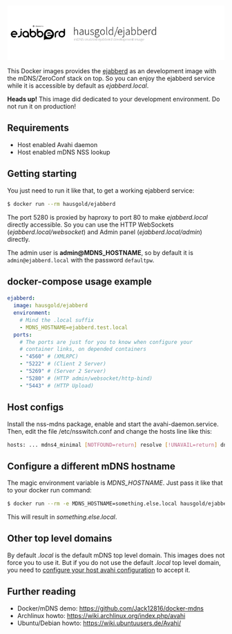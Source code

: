 ![mDNS enabled ejabberd](docs/assets/project.png)

This Docker images provides the [ejabberd](https://www.ejabberd.im/) as an
development image with the mDNS/ZeroConf stack on top. So you can enjoy the
ejabberd service while it is accessible by default as *ejabberd.local*.

**Heads up!** This image did dedicated to your development environment. Do not
run it on production!

## Requirements

* Host enabled Avahi daemon
* Host enabled mDNS NSS lookup

## Getting starting

You just need to run it like that, to get a working ejabberd service:

```bash
$ docker run --rm hausgold/ejabberd
```

The port 5280 is proxied by haproxy to port 80 to make *ejabberd.local*
directly accessible. So you can use the HTTP WebSockets
(*ejabberd.local/websocket*) and Admin panel (*ejabberd.local/admin*)
directly.

The admin user is **admin@MDNS_HOSTNAME**, so by default it is
`admin@ejabberd.local` with the password `defaultpw`.

## docker-compose usage example

```yaml
ejabberd:
  image: hausgold/ejabberd
  environment:
    # Mind the .local suffix
    - MDNS_HOSTNAME=ejabberd.test.local
  ports:
    # The ports are just for you to know when configure your
    # container links, on depended containers
    - "4560" # (XMLRPC)
    - "5222" # (Client 2 Server)
    - "5269" # (Server 2 Server)
    - "5280" # (HTTP admin/websocket/http-bind)
    - "5443" # (HTTP Upload)
```

## Host configs

Install the nss-mdns package, enable and start the avahi-daemon.service. Then,
edit the file /etc/nsswitch.conf and change the hosts line like this:

```bash
hosts: ... mdns4_minimal [NOTFOUND=return] resolve [!UNAVAIL=return] dns ...
```

## Configure a different mDNS hostname

The magic environment variable is *MDNS_HOSTNAME*. Just pass it like that to
your docker run command:

```bash
$ docker run --rm -e MDNS_HOSTNAME=something.else.local hausgold/ejabberd
```

This will result in *something.else.local*.

## Other top level domains

By default *.local* is the default mDNS top level domain. This images does not
force you to use it. But if you do not use the default *.local* top level
domain, you need to [configure your host avahi
configuration](https://wiki.archlinux.org/index.php/avahi#Configuring_mDNS_for_custom_TLD)
to accept it.

## Further reading

* Docker/mDNS demo: https://github.com/Jack12816/docker-mdns
* Archlinux howto: https://wiki.archlinux.org/index.php/avahi
* Ubuntu/Debian howto: https://wiki.ubuntuusers.de/Avahi/

